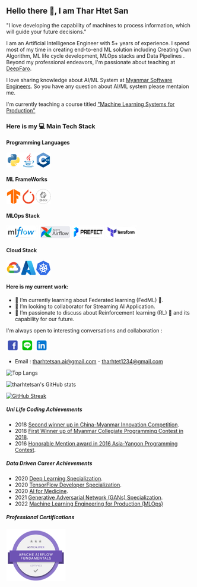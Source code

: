 
## Hello there 👋, I am Thar Htet San

"I love developing the capability of machines to process information, which will guide your future decisions."


I am an Artificial Intelligence Engineer with 5+ years of experience. I spend most of my time in creating end-to-end ML solution including Creating Own Algorithm, ML life cycle development, MLOps stacks and  Data Pipelines
. Beyond my professional endeavors, I'm passionate about teaching at [DeepFaro](https://www.youtube.com/@deepfaro).

I love sharing knowledge about AI/ML System at [Myanmar Software Engineers](https://www.facebook.com/groups/myanmarsoftwareengineers). So you have any question about AI/ML system please mentaion me.


I'm currently teaching a course titled ["Machine Learning Systems for Production"](https://github.com/tharhtetsan/ML-in-Prod-batch-1)




### Here is my  💻 Main Tech Stack

#### Programming Languages
<img src="./images//python-original.svg" alt="python logo" width="40" height="40" /><img src="./images/java-original.svg" alt="python logo" width="40" height="40" /><img src="./images/cplusplus-original.svg" alt="python logo" width="40" height="40" />



#### ML FrameWorks
[<img src="./images/tensorflow-original.svg" alt="tensorflow logo" width="40" height="40" fill="white" />](https://www.tensorflow.org/)[<img src="./images/pytorch-original.svg" alt="pytorch logo" width="40" height="40" />](https://pytorch.org/)[<img src="./images/onnx.png" alt="ONNX logo" width="40" height="40" />](https://onnx.ai/)



#### MLOps Stack
[<img src="./images/mlflow.png" alt="mlflow logo" width="85" height="35" fill="white" />](https://mlflow.org/)
[<img src="./images/airflow.png" alt="tensorflow logo" width="85" height="35" />](https://airflow.apache.org/)
[<img src="./images/prefect.png" alt="tensorflow logo" width="85" height="35" />](https://www.prefect.io/)
[<img src="./images/terraform.png" alt="tensorflow logo" width="85" height="35" /> ](https://www.terraform.io/) 



#### Cloud Stack
<img src="./images/googlecloud-original.svg" alt="GCP logo" width="40" height="40" /><img src="./images/azure-original.svg" alt="GCP logo" width="40" height="40" /><img src="./images/kubernetes.svg" alt="tensorflow logo" width="40" height="40" /> 





####  Here is my current work:
  - 🌱 I’m currently learning about Federated learning (FedML) 🤖.
  - 👯 I’m looking to collaborator for Streaming AI Application.
  - 🤔 I’m passionate to discuss about  Reinforcement learning (RL) 🦾 and its capability for our future.
    

I'm always open to interesting conversations and collaboration :

[<img src="./images/facebook.svg" alt="facebook logo" width="35" height="35" />](https://www.facebook.com/tharhtetths) [<img src="./images/line.svg" alt="line logo" width="35" height="35" />](https://line.me/ti/p/y7UQmM1OjO) [<img src="./images/linkedin.png" alt="linkedin logo" width="35" height="35" />](https://www.linkedin.com/in/thar-htet-san-411a77164/) 

- Email : tharhtetsan.ai@gmail.com
        - tharhtet1234@gmail.com





![Top Langs](https://github-readme-stats.vercel.app/api/top-langs/?username=tharhtetsan&layout=compact&theme=tokyonight)


![tharhtetsan's GitHub stats](https://github-readme-stats.vercel.app/api?username=tharhtetsan&show_icons=true&theme=tokyonight)


[![GitHub Streak](https://github-readme-streak-stats.herokuapp.com?user=tharhtetsan&theme=buefy-dark&border_radius=10)](https://git.io/streak-stats)



##### Uni Life Coding Achievements
- 2018 [Second winner up in China-Myanmar Innovation Competition](https://drive.google.com/file/d/1dQazVTd_g_FkZJY6rXY4OMUEF9uEoD-t/view?usp=sharing).
- 2018 [First Winner up of Myanmar Collegiate Programming Contest in 2018](https://drive.google.com/file/d/1gnrJvLC64DSFGyneqEMOHuFdWuD-oObf/view?usp=sharing).
- 2016 [Honorable Mention award in 2016 Asia-Yangon Programming Contest](https://drive.google.com/file/d/13R8nm0LGQCKGwDOxbI2BPdzw_mtN_p96/view?usp=sharing).

##### Data Driven Career Achievements
- 2020 [Deep Learning Specialization](https://www.coursera.org/account/accomplishments/specialization/6CV4KC692GLQ).
- 2020 [TensorFlow Developer Specialization](https://www.coursera.org/account/accomplishments/professional-cert/BZZYLKVEYC5P).
- 2020 [AI for Medicine](https://www.coursera.org/account/accomplishments/specialization/VGQW6WH5V2UB).
- 2021 [Generative Adversarial Network (GANs) Specialization](https://www.coursera.org/account/accomplishments/specialization/2NTEBHZKFRSJ).
- 2022 [Machine Learning Engineering for Production (MLOps)](https://coursera.org/share/c02f847463a02fa2794bbe8af646f017)


##### Professional Certifications
[<img src="./images/airflow_certi_1.png" alt="Astromer Airflow" width="160" height="140" />](https://www.credly.com/earner/earned/share/dad0b5ca-ec7e-4611-b445-f3ab3641a40f)